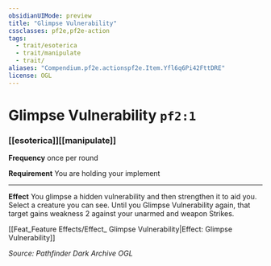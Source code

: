 ```yaml
---
obsidianUIMode: preview
title: "Glimpse Vulnerability"
cssclasses: pf2e,pf2e-action
tags:
  - trait/esoterica
  - trait/manipulate
  - trait/
aliases: "Compendium.pf2e.actionspf2e.Item.Yfl6q6Pi42FttDRE"
license: OGL
---
```

# Glimpse Vulnerability `pf2:1`

### [[esoterica]][[manipulate]]






**Frequency** once per round

**Requirement** You are holding your implement

* * *

**Effect** You glimpse a hidden vulnerability and then strengthen it to aid you. Select a creature you can see. Until you Glimpse Vulnerability again, that target gains weakness 2 against your unarmed and weapon Strikes.

[[Feat_Feature Effects/Effect_ Glimpse Vulnerability|Effect: Glimpse Vulnerability]]

*Source: Pathfinder Dark Archive*
*OGL*